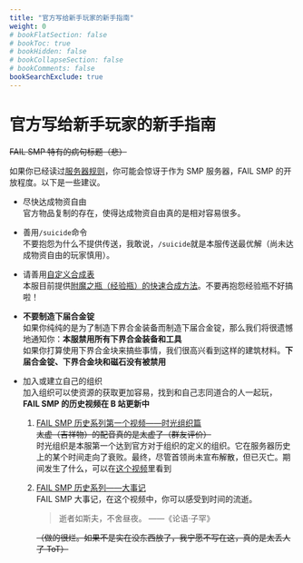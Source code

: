 ```yaml
---
title: "官方写给新手玩家的新手指南"
weight: 0
# bookFlatSection: false
# bookToc: true
# bookHidden: false
# bookCollapseSection: false
# bookComments: false
bookSearchExclude: true
---
```


# 官方写给新手玩家的新手指南

~~FAIL SMP 特有的病句标题（悲）~~

如果你已经读过[服务器规则](../server_rules)，你可能会惊讶于作为 SMP 服务器，FAIL SMP 的开放程度。以下是一些建议。

- 尽快达成物资自由  
  官方物品复制的存在，使得达成物资自由真的是相对容易很多。
- 善用`/suicide`命令  
  不要抱怨为什么不提供传送，我敢说，`/suicide`就是本服传送最优解（尚未达成物资自由的玩家慎用）。
- 请善用[自定义合成表](../commands/#:~:text=%E6%8F%90%E4%BE%9B%E4%B8%A4%E7%A7%8D-,%E8%87%AA%E5%AE%9A%E4%B9%89%E5%90%88%E6%88%90%E8%A1%A8,-%E3%80%82%E5%AE%83%E4%BB%AC%E5%88%86%E5%88%AB%E6%98%AF../commands)  
  本服目前提供[附魔之瓶（经验瓶）的快速合成方法](../commands/#:~:text=%E5%AE%83%E4%BB%AC%E5%88%86%E5%88%AB%E6%98%AF-,%E9%99%84%E9%AD%94%E4%B9%8B%E7%93%B6,-%EF%BC%88%E4%B9%9F%E5%8F%AB%E7%BB%8F%E9%AA%8C)。不要再抱怨经验瓶不好搞啦！
- **不要制造下届合金锭**  
  如果你纯纯的是为了制造下界合金装备而制造下届合金锭，那么我们将很遗憾地通知你：**本服禁用所有下界合金装备和工具**  
  如果你打算使用下界合金块来搞些事情，我们很高兴看到这样的建筑材料。**下届合金锭、下界合金块和磁石没有被禁用**
- 加入或建立自己的组织  
  加入组织可以使资源的获取更加容易，找到和自己志同道合的人一起玩，  
  **FAIL SMP 的历史视频在 B 站更新中**

  1. [FAIL SMP 历史系列第一个视频——时光组织篇](https://www.bilibili.com/video/BV1b14y1A7NT/)  
     ~~太虚（吉祥物）的配音真的是太虚了（群友评价）~~  
     时光组织是本服第一个达到官方对于组织的定义的组织。它在服务器历史上的某个时间走向了衰败。最终，尽管首领尚未宣布解散，但已灭亡。期间发生了什么，可以在[这个视频](https://www.bilibili.com/video/BV1b14y1A7NT/)里看到
  2. [FAIL SMP 历史系列——大事记](https://www.bilibili.com/video/BV1k24y1B7kx/)  
     FAIL SMP 大事记，在这个视频中，你可以感受到时间的流逝。

     > 逝者如斯夫，不舍昼夜。 ——《论语·子罕》

     ~~（做的很烂。如果不是实在没东西放了，我宁愿不写在这，真的是太丢人了 ToT）~~
